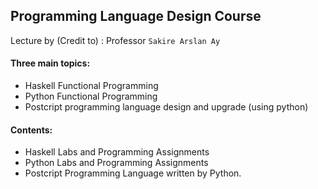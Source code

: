 ## Programming Language Design Course


Lecture by (Credit to) : Professor `Sakire Arslan Ay`

#### Three main topics: 

- Haskell Functional Programming 
- Python Functional Programming
- Postcript programming language design and upgrade (using python)



#### Contents:

- Haskell Labs and Programming Assignments
- Python Labs and Programming Assignments
- Postcript Programming Language written by Python.











